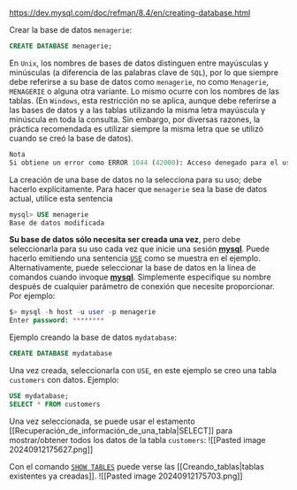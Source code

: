 https://dev.mysql.com/doc/refman/8.4/en/creating-database.html

Crear la base de datos `menagerie`:
```sql
CREATE DATABASE menagerie;
```
En ``Unix``, los nombres de bases de datos distinguen entre mayúsculas y minúsculas (a diferencia de las palabras clave de ``SQL``), por lo que siempre debe referirse a su base de datos como ``menagerie``, no como ``Menagerie``, ``MENAGERIE`` o alguna otra variante. Lo mismo ocurre con los nombres de las tablas. (En ``Windows``, esta restricción no se aplica, aunque debe referirse a las bases de datos y a las tablas utilizando la misma letra mayúscula y minúscula en toda la consulta. Sin embargo, por diversas razones, la práctica recomendada es utilizar siempre la misma letra que se utilizó cuando se creó la base de datos).

```sql
Nota
Si obtiene un error como ERROR 1044 (42000): Acceso denegado para el usuario 'micah'@'localhost' a la base de datos 'menagerie' al intentar crear una base de datos, significa que su cuenta de usuario no tiene los privilegios necesarios para hacerlo. Coméntelo con el administrador o consulte la Sección 8.2, «Control de acceso y gestión de cuentas».
```

La creación de una base de datos no la selecciona para su uso; debe hacerlo explícitamente. Para hacer que ``menagerie`` sea la base de datos actual, utilice esta sentencia
```sql
mysql> USE menagerie
Base de datos modificada
```
**Su base de datos sólo necesita ser creada una vez**, pero debe seleccionarla para su uso cada vez que inicie una sesión [**mysql**](https://dev.mysql.com/doc/refman/8.4/en/mysql.html "6.5.1 mysql — The MySQL Command-Line Client"). Puede hacerlo emitiendo una sentencia [`USE`](https://dev.mysql.com/doc/refman/8.4/en/use.html "15.8.4 USE Statement") como se muestra en el ejemplo. Alternativamente, puede seleccionar la base de datos en la línea de comandos cuando invoque [**mysql**](https://dev.mysql.com/doc/refman/8.4/en/mysql.html "6.5.1 mysql — The MySQL Command-Line Client"). Simplemente especifique su nombre después de cualquier parámetro de conexión que necesite proporcionar. Por ejemplo:
```sql
$> mysql -h host -u user -p menagerie
Enter password: ********
```

Ejemplo creando la base de datos ``mydatabase``:
```sql
CREATE DATABASE mydatabase

```
Una vez creada, seleccionarla con `USE`, en este ejemplo se creo una tabla `customers` con datos. Ejemplo:
```sql
USE mydatabase;
SELECT * FROM customers
```

Una vez seleccionada, se puede usar el estamento [[Recuperación_de_información_de_una_tabla|SELECT]] para mostrar/obtener todos los datos de la tabla `customers`:
![[Pasted image 20240912175627.png]]

Con el comando [`SHOW TABLES`](https://dev.mysql.com/doc/refman/8.4/en/show-tables.html "15.7.7.39 SHOW TABLES Statement") puede verse las [[Creando_tablas|tablas existentes ya creadas]].
![[Pasted image 20240912175703.png]]